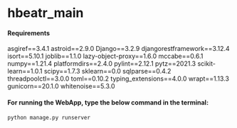 # hbeatr_main

#### Requirements 

asgiref==3.4.1
astroid==2.9.0
Django==3.2.9
djangorestframework==3.12.4
isort==5.10.1
joblib==1.1.0
lazy-object-proxy==1.6.0
mccabe==0.6.1
numpy==1.21.4
platformdirs==2.4.0
pylint==2.12.1
pytz==2021.3
scikit-learn==1.0.1
scipy==1.7.3
sklearn==0.0
sqlparse==0.4.2
threadpoolctl==3.0.0
toml==0.10.2
typing_extensions==4.0.0
wrapt==1.13.3
gunicorn==20.1.0
whitenoise==5.3.0

#### For running the WebApp, type the below command in the terminal:

```
python manage.py runserver
```
